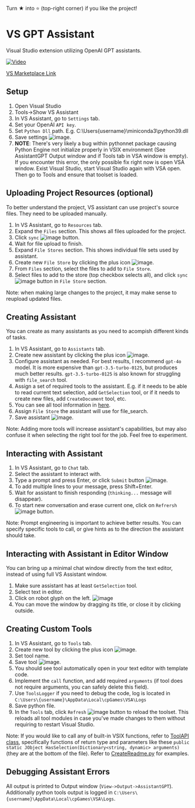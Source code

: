Turn ★ into ⭐ (top-right corner) if you like the project!

# VS GPT Assistant
Visual Studio extension utilizing OpenAI GPT assistants.

[![Video](https://img.youtube.com/vi/3N07ChRxuxM/hqdefault.jpg)](https://www.youtube.com/watch?v=3N07ChRxuxM)

[VS Marketplace Link](https://marketplace.visualstudio.com/items?itemName=ChillPillGames.VSA)

## Setup
1. Open Visual Studio
2. Tools->Show VS Assistant
3. In VS Assistant, go to `Settings` tab.
4. Set your OpenAI `API key`.
5. Set `Python Dll` path. E.g. C:\Users\{username}\miniconda3\python39.dll
6. Save settings ![image](https://github.com/cpgames/VSAssistantGPT/assets/49317353/8b37325c-c5c3-4c07-b2f4-4addb70453e8).
7. **NOTE**: There's very likely a bug within pythonnet package causing Python Engine not initialize properly in VSIX environment (See AssistantGPT Output window and if Tools tab in VSA window is empty). If you encounter this error, the only possible fix right now is open VSA window. Exist Visual Studio, start Visual Studio again with VSA open. Then go to Tools and ensure that toolset is loaded.

## Uploading Project Resources (optional)
To better understand the project, VS assistant can use project's source files. They need to be uploaded manually.
1. In VS Assistant, go to `Resources` tab.
2. Expand the `Files` section. This shows all files uploaded for the project.
3. Click `sync` ![image](https://github.com/cpgames/VSAssistantGPT/assets/49317353/3c52cf71-4a87-483a-aeea-15985fb212bd) button.
4. Wait for file upload to finish.
5. Expand `File Stores` section. This shows individual file sets used by assistant.
6. Create new `File Store` by clicking the plus icon ![image](https://github.com/cpgames/VSAssistantGPT/assets/49317353/4009d44d-9c8b-4e8b-83ca-53db14c7aa77).
7. From `Files` section, select the files to add to `File Store`.
8. Select files to add to the store (top checkbox selects all), and click `sync` ![image](https://github.com/cpgames/VSAssistantGPT/assets/49317353/3c52cf71-4a87-483a-aeea-15985fb212bd) button in `File Store` section.

Note: when making large changes to the project, it may make sense to reupload updated files.

## Creating Assistant
You can create as many assistants as you need to acompish different kinds of tasks.
1. In VS Assistant, go to `Assistants` tab.
2. Create new assistant by clicking the plus icon ![image](https://github.com/cpgames/VSAssistantGPT/assets/49317353/4009d44d-9c8b-4e8b-83ca-53db14c7aa77).
3. Configure assistant as needed. For best results, I recommend `gpt-4o` model. It is more expensive than `gpt-3.5-turbo-0125`, but produces much better results. `gpt-3.5-turbo-0125` is also known for struggling with `file_search` tool.
4. Assign a set of required tools to the assistant. E.g. if it needs to be able to read current text selection, add `GetSelection` tool, or if it needs to create new files, add `CreateDocument` tool, etc.
5. You can see all tool information in [here](https://github.com/cpgames/VSAssistantGPT/tree/main/VSAssistantGPT/VSAssistantGPT/Resources/python).
6. Assign `File Store` the assistant will use for file_search.
7. Save assistant ![image](https://github.com/cpgames/VSAssistantGPT/assets/49317353/6cd0f905-1602-46e3-bffc-3d3cc60e3f86).

Note: Adding more tools will increase assistant's capabilities, but may also confuse it when selecting the right tool for the job. Feel free to experiment.

## Interacting with Assistant
1. In VS Assistant, go to `Chat` tab.
2. Select the assistant to interact with.
3. Type a prompt and press Enter, or click `Submit` button ![image](https://github.com/cpgames/VSAssistantGPT/assets/49317353/c253abe6-3eb3-4655-869c-400a695154e8).
4. To add multiple lines to your message, press Shift+Enter.
5. Wait for assistant to finish responding (`thinking...` message will disappear).
6. To start new conversation and erase current one, click on `Refrersh`![image](https://github.com/cpgames/VSAssistantGPT/assets/49317353/3bafb799-581d-47a0-b25c-c06f8d35c80b) button.

Note: Prompt engineering is important to achieve better results. You can specify specific tools to call, or give hints as to the direction the assistant should take.

## Interacting with Assistant in Editor Window
You can bring up a minimal chat window directly from the text editor, instead of using full VS Assistant window.
1. Make sure assistant has at least `GetSelection` tool.
2. Select text in editor.
3. Click on robot glyph on the left.
![image](https://github.com/cpgames/VSAssistantGPT/assets/49317353/01582fa7-eb1c-418f-8004-2839b22dee88)
4. You can move the window by dragging its title, or close it by clicking outside.

## Creating Custom Tools
1. In VS Assistant, go to `Tools` tab.
2. Create new tool by clicking the plus icon ![image](https://github.com/cpgames/VSAssistantGPT/assets/49317353/4009d44d-9c8b-4e8b-83ca-53db14c7aa77).
3. Set tool name.
4. Save tool ![image](https://github.com/cpgames/VSAssistantGPT/assets/49317353/6cd0f905-1602-46e3-bffc-3d3cc60e3f86).
5. You should see tool automatically open in your text editor with template code.
6. Implement the `call` function, and add required `arguments` (if tool does not require arguments, you can safely delete this field).
7. Use `ToolsLogger` if you need to debug the code, log is located in `C:\Users\{username}\AppData\Local\cpGames\VSA\Logs`
8. Save python file.
9. In the `Tools` tab, click `Refresh` ![image](https://github.com/cpgames/VSAssistantGPT/assets/49317353/3bafb799-581d-47a0-b25c-c06f8d35c80b) button to reload the toolset. This reloads all tool modules in case you've made changes to them without requiring to restart Visual Studio.

Note: If you would like to call any of built-in VSIX functions, refer to [ToolAPI class](https://github.com/cpgames/VSAssistantGPT/blob/main/VSAssistantGPT/VSAssistantGPT/VSAPI/ToolAPI.cs), specifically functions of return type and parameters like these `public static JObject HasSelection(Dictionary<string, dynamic> arguments)` (they are at the bottom of the file). Refer to [CreateReadme.py](https://github.com/cpgames/VSAssistantGPT/blob/main/SampleTools/CreateReadme.py) for examples.

## Debugging Assistant Errors
All output is printed to Output window (`View->Output->AssistantGPT`).
Additionally python tools output is logged in  `C:\Users\{username}\AppData\Local\cpGames\VSA\Logs`.
